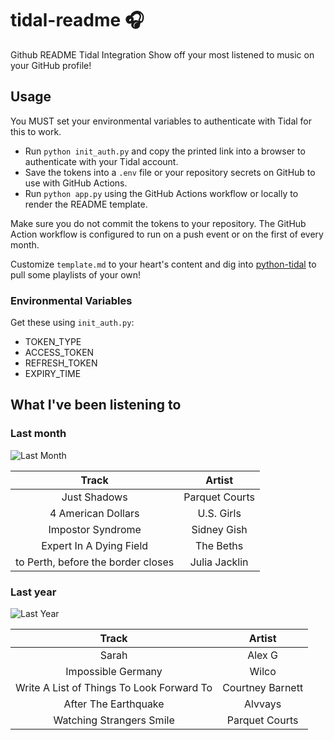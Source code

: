 # tidal-readme :headphones:

Github README Tidal Integration
Show off your most listened to music on your GitHub profile!

## Usage

You MUST set your environmental variables to authenticate with Tidal for this to work.

- Run `python init_auth.py` and copy the printed link into a browser to authenticate with your Tidal account.
- Save the tokens into a `.env` file or your repository secrets on GitHub to use with GitHub Actions.
- Run `python app.py` using the GitHub Actions workflow or locally to render the README template.

Make sure you do not commit the tokens to your repository.
The GitHub Action workflow is configured to run on a push event or on the first of every month.

Customize `template.md` to your heart's content and dig into [python-tidal](https://github.com/tamland/python-tidal) to pull some playlists of your own!

### Environmental Variables

Get these using `init_auth.py`:

- TOKEN_TYPE
- ACCESS_TOKEN
- REFRESH_TOKEN
- EXPIRY_TIME

## What I've been listening to

### Last month

![Last Month](https://images.tidal.com/0/EIsCGIsCIKABKKAB/CAEQBRokZDZiZmZlZGMvNzhiZi80ZmQ5L2E4NzgvM2RiYjgxNmQxODE5IhBNeSBNb3N0IExpc3RlbmVkIgdPQ1RPQkVSKgcjQ0JBREZGMAQ?token=2c0dfadb5f6ca6c55b5fc40aa3ca21eee5b4d1fd)

| Track | Artist |
| :-: | :-: |
| Just Shadows | Parquet Courts |
| 4 American Dollars | U.S. Girls |
| Impostor Syndrome | Sidney Gish |
| Expert In A Dying Field | The Beths |
| to Perth, before the border closes | Julia Jacklin |


### Last year

![Last Year](https://images.tidal.com/0/EIsCGIsCIKABKKAB/CAEQBBokNjU1OWEzMjkvYmE0Ny80MDczLzljNTYvMjdhMDM4NDIyZDU2GiQ5MDA4ZjJkNS9kMDM0LzRjYTkvODM2ZC83Yzg2NjQwNjkwZDUaJDhjZWVkYTI1LzZkYjcvNDI5Ny9hZjZiLzhkZDEyMjNjNWYwYiIQTXkgTW9zdCBMaXN0ZW5lZCIEMjAyMyoHI0Y5QTE5MjAD?token=913aec29605d10ed168e3e4547cee76595f16406)

| Track | Artist |
| :-: | :-: |
| Sarah | Alex G |
| Impossible Germany | Wilco |
| Write A List of Things To Look Forward To | Courtney Barnett |
| After The Earthquake | Alvvays |
| Watching Strangers Smile | Parquet Courts |
